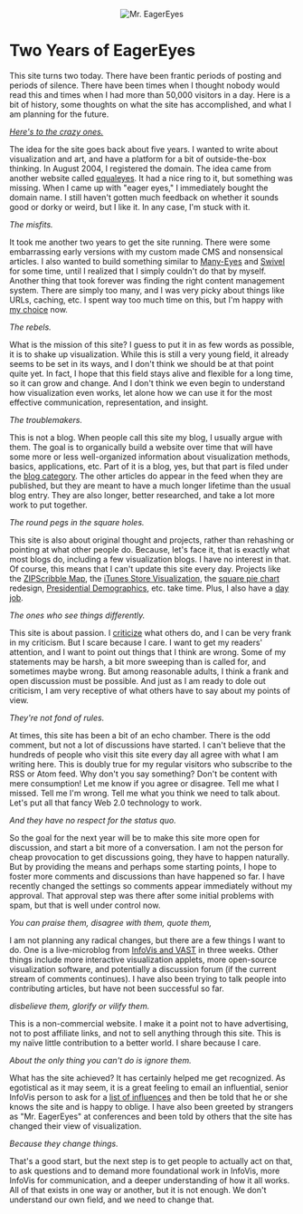 <p align="center"><img class="aligncenter" alt="Mr. EagerEyes" src="https://media.eagereyes.org/media/2008/MrEagerEyes.jpg" border="0" /></p>

# Two Years of EagerEyes

This site turns two today. There have been frantic periods of posting and periods of silence. There have been times when I thought nobody would read this and times when I had more than 50,000 visitors in a day. Here is a bit of history, some thoughts on what the site has accomplished, and what I am planning for the future.

<em><a href="http://www.virtualteacher.com.au/crazyone.html">Here's to the crazy ones.</a></em>

The idea for the site goes back about five years. I wanted to write about visualization and art, and have a platform for a bit of outside-the-box thinking. In August 2004, I registered the domain. The idea came from another website called <a href="http://www.equaleyes.org/">equaleyes</a>. It had a nice ring to it, but something was missing. When I came up with "eager eyes," I immediately bought the domain name. I still haven't gotten much feedback on whether it sounds good or dorky or weird, but I like it. In any case, I'm stuck with it.

<em>The misfits.</em>

It took me another two years to get the site running. There were some embarrassing early versions with my custom made CMS and nonsensical articles. I also wanted to build something similar to <a href="http://many-eyes.com/">Many-Eyes</a> and <a href="http://www.swivel.com/">Swivel</a> for some time, until I realized that I simply couldn't do that by myself. Another thing that took forever was finding the right content management system. There are simply too many, and I was very picky about things like URLs, caching, etc. I spent way too much time on this, but I'm happy with <a href="http://drupal.org/">my choice</a> now.

<em>The rebels.</em>

What is the mission of this site? I guess to put it in as few words as possible, it is to shake up visualization. While this is still a very young field, it already seems to be set in its ways, and I don't think we should be at that point quite yet. In fact, I hope that this field stays alive and flexible for a long time, so it can grow and change. And I don't think we even begin to understand how visualization even works, let alone how we can use it for the most effective communication, representation, and insight.

<em>The troublemakers.</em>

This is not a blog. When people call this site my blog, I usually argue with them. The goal is to organically build a website over time that will have some more or less well-organized information about visualization methods, basics, applications, etc. Part of it is a blog, yes, but that part is filed under the <a href="/topics/blog">blog category</a>. The other articles do appear in the feed when they are published, but they are meant to have a much longer lifetime than the usual blog entry. They are also longer, better researched, and take a lot more work to put together.

<em>The round pegs in the square holes.</em>

This site is also about original thought and projects, rather than rehashing or pointing at what other people do. Because, let's face it, that is exactly what most blogs do, including a few visualization blogs. I have no interest in that. Of course, this means that I can't update this site every day. Projects like the <a href="/zipscribble-maps/">ZIPScribble Map</a>, the <a href="/blog/2006/itunes-billion-song-downloads">iTunes Store Visualization</a>, the <a href="/blog/2006/square-pie-charts">square pie chart</a> redesign, <a href="/blog/2008/presidential-demographics-ii">Presidential Demographics</a>, etc. take time. Plus, I also have a <a href="http://cs.uncc.edu/~rkosara/">day job</a>.

<em>The ones who see things differently.</em>

This site is about passion. I <a href="/tag/criticism">criticize</a> what others do, and I can be very frank in my criticism. But I scare because I care. I want to get my readers' attention, and I want to point out things that I think are wrong. Some of my statements may be harsh, a bit more sweeping than is called for, and sometimes maybe wrong. But among reasonable adults, I think a frank and open discussion must be possible. And just as I am ready to dole out criticism, I am very receptive of what others have to say about my points of view.

<em>They're not fond of rules.</em>

At times, this site has been a bit of an echo chamber. There is the odd comment, but not a lot of discussions have started. I can't believe that the hundreds of people who visit this site every day all agree with what I am writing here. This is doubly true for my regular visitors who subscribe to the RSS or Atom feed. Why don't you say something? Don't be content with mere consumption! Let me know if you agree or disagree. Tell me what I missed. Tell me I'm wrong. Tell me what you think we need to talk about. Let's put all that fancy Web 2.0 technology to work.

<em>And they have no respect for the status quo.</em>

So the goal for the next year will be to make this site more open for discussion, and start a bit more of a conversation. I am not the person for cheap provocation to get discussions going, they have to happen naturally. But by providing the means and perhaps some starting points, I hope to foster more comments and discussions than have happened so far. I have recently changed the settings so comments appear immediately without my approval. That approval step was there after some initial problems with spam, but that is well under control now.

<em>You can praise them, disagree with them, quote them,</em>

I am not planning any radical changes, but there are a few things I want to do. One is a live-microblog from <a href="http://vis.computer.org/VisWeek2008/Vis/index.html">InfoVis and VAST</a> in three weeks. Other things include more interactive visualization applets, more open-source visualization software, and potentially a discussion forum (if the current stream of comments continues). I have also been trying to talk people into contributing articles, but have not been successful so far.

<em>disbelieve them, glorify or vilify them.</em>

This is a non-commercial website. I make it a point not to have advertising, not to post affiliate links, and not to sell anything through this site. This is my naïve little contribution to a better world. I share because I care.

<em>About the only thing you can't do is ignore them.</em>

What has the site achieved? It has certainly helped me get recognized. As egotistical as it may seem, it is a great feeling to email an influential, senior InfoVis person to ask for a <a href="/topics/ListsOfInfluences">list of influences</a> and then be told that he or she knows the site and is happy to oblige. I have also been greeted by strangers as "Mr. EagerEyes" at conferences and been told by others that the site has changed their view of visualization.

<em>Because they change things.</em>

That's a good start, but the next step is to get people to actually act on that, to ask questions and to demand more foundational work in InfoVis, more InfoVis for communication, and a deeper understanding of how it all works. All of that exists in one way or another, but it is not enough. We don't understand our own field, and we need to change that.

